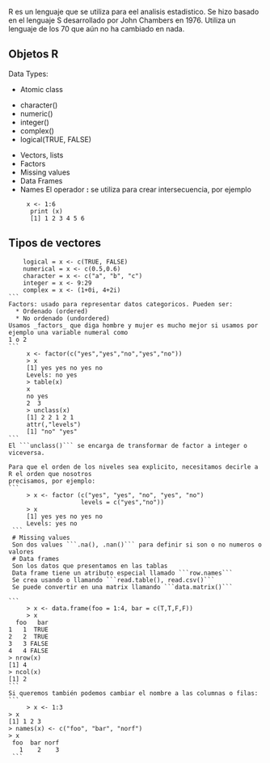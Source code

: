 R es un lenguaje que se utiliza para eel analisis estadistico. Se hizo basado en el lenguaje S desarrollado por John Chambers
en 1976. Utiliza un lenguaje de los 70 que aún no ha cambiado en nada.
## Objetos R
Data Types:
  - Atomic class
   * character()
   * numeric()
   * integer()
   * complex()
   * logical(TRUE, FALSE)
  - Vectors, lists
  - Factors
  - Missing values
  - Data Frames
  - Names
El operador **:** se utiliza para crear intersecuencia, por ejemplo
```  
     x <- 1:6
      print (x)
      [1] 1 2 3 4 5 6
````
## Tipos de vectores
````
    logical = x <- c(TRUE, FALSE)
    numerical = x <- c(0.5,0.6)
    character = x <- c("a", "b", "c")
    integer = x <- 9:29
    complex = x <- (1+0i, 4+2i)
```
Factors: usado para representar datos categoricos. Pueden ser:
  * Ordenado (ordered)
  * No ordenado (undordered)
Usamos _factors_ que diga hombre y mujer es mucho mejor si usamos por ejemplo una variable numeral como
1 o 2
```
     x <- factor(c("yes","yes","no","yes","no"))
     > x
     [1] yes yes no yes no
     Levels: no yes
     > table(x)
     x
     no yes
     2  3
     > unclass(x)
     [1] 2 2 1 2 1
     attr(,"levels")
     [1] "no" "yes"
```
El ```unclass()``` se encarga de transformar de factor a integer o viceversa.

Para que el orden de los niveles sea explicito, necesitamos decirle a R el orden que nosotros
precisamos, por ejemplo:
```
     > x <- factor (c("yes", "yes", "no", "yes", "no")
                    levels = c("yes","no"))
     > x
     [1] yes yes no yes no
     Levels: yes no
 ```
 # Missing values
 Son dos values ```.na(), .nan()``` para definir si son o no numeros o valores
 # Data frames
 Son los datos que presentamos en las tablas
 Data frame tiene un atributo especial llamado ```row.names```
 Se crea usando o llamando ```read.table(), read.csv()```
 Se puede convertir en una matrix llamando ```data.matrix()```
 
```
     > x <- data.frame(foo = 1:4, bar = c(T,T,F,F))
     > x
  foo   bar
1   1  TRUE
2   2  TRUE
3   3 FALSE
4   4 FALSE
> nrow(x)
[1] 4
> ncol(x)
[1] 2
```
Si queremos también podemos cambiar el nombre a las columnas o filas:
```
     > x <- 1:3
> x
[1] 1 2 3
> names(x) <- c("foo", "bar", "norf")
> x
 foo  bar norf 
   1    2    3 
 ```
 
